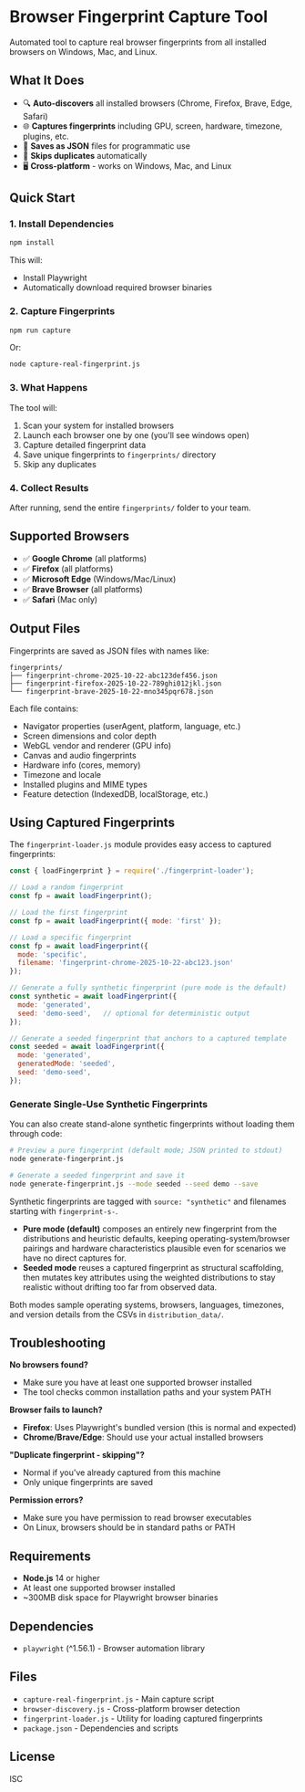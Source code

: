# Browser Fingerprint Capture Tool

Automated tool to capture real browser fingerprints from all installed browsers on Windows, Mac, and Linux.

## What It Does

- 🔍 **Auto-discovers** all installed browsers (Chrome, Firefox, Brave, Edge, Safari)
- 🌐 **Captures fingerprints** including GPU, screen, hardware, timezone, plugins, etc.
- 💾 **Saves as JSON** files for programmatic use
- 🚫 **Skips duplicates** automatically
- 🖥️ **Cross-platform** - works on Windows, Mac, and Linux

## Quick Start

### 1. Install Dependencies

```bash
npm install
```

This will:
- Install Playwright
- Automatically download required browser binaries

### 2. Capture Fingerprints

```bash
npm run capture
```

Or:
```bash
node capture-real-fingerprint.js
```

### 3. What Happens

The tool will:
1. Scan your system for installed browsers
2. Launch each browser one by one (you'll see windows open)
3. Capture detailed fingerprint data
4. Save unique fingerprints to `fingerprints/` directory
5. Skip any duplicates

### 4. Collect Results

After running, send the entire `fingerprints/` folder to your team.

## Supported Browsers

- ✅ **Google Chrome** (all platforms)
- ✅ **Firefox** (all platforms)
- ✅ **Microsoft Edge** (Windows/Mac/Linux)
- ✅ **Brave Browser** (all platforms)
- ✅ **Safari** (Mac only)

## Output Files

Fingerprints are saved as JSON files with names like:

```
fingerprints/
├── fingerprint-chrome-2025-10-22-abc123def456.json
├── fingerprint-firefox-2025-10-22-789ghi012jkl.json
└── fingerprint-brave-2025-10-22-mno345pqr678.json
```

Each file contains:
- Navigator properties (userAgent, platform, language, etc.)
- Screen dimensions and color depth
- WebGL vendor and renderer (GPU info)
- Canvas and audio fingerprints
- Hardware info (cores, memory)
- Timezone and locale
- Installed plugins and MIME types
- Feature detection (IndexedDB, localStorage, etc.)

## Using Captured Fingerprints

The `fingerprint-loader.js` module provides easy access to captured fingerprints:

```javascript
const { loadFingerprint } = require('./fingerprint-loader');

// Load a random fingerprint
const fp = await loadFingerprint();

// Load the first fingerprint
const fp = await loadFingerprint({ mode: 'first' });

// Load a specific fingerprint
const fp = await loadFingerprint({
  mode: 'specific',
  filename: 'fingerprint-chrome-2025-10-22-abc123.json'
});

// Generate a fully synthetic fingerprint (pure mode is the default)
const synthetic = await loadFingerprint({
  mode: 'generated',
  seed: 'demo-seed',   // optional for deterministic output
});

// Generate a seeded fingerprint that anchors to a captured template
const seeded = await loadFingerprint({
  mode: 'generated',
  generatedMode: 'seeded',
  seed: 'demo-seed',
});

```

### Generate Single-Use Synthetic Fingerprints

You can also create stand-alone synthetic fingerprints without loading them through code:

```bash
# Preview a pure fingerprint (default mode; JSON printed to stdout)
node generate-fingerprint.js

# Generate a seeded fingerprint and save it
node generate-fingerprint.js --mode seeded --seed demo --save
```

Synthetic fingerprints are tagged with `source: "synthetic"` and filenames starting with `fingerprint-s-`.

- **Pure mode (default)** composes an entirely new fingerprint from the distributions and heuristic defaults, keeping operating-system/browser pairings and hardware characteristics plausible even for scenarios we have no direct captures for.
- **Seeded mode** reuses a captured fingerprint as structural scaffolding, then mutates key attributes using the weighted distributions to stay realistic without drifting too far from observed data.

Both modes sample operating systems, browsers, languages, timezones, and version details from the CSVs in `distribution_data/`.

## Troubleshooting

**No browsers found?**
- Make sure you have at least one supported browser installed
- The tool checks common installation paths and your system PATH

**Browser fails to launch?**
- **Firefox**: Uses Playwright's bundled version (this is normal and expected)
- **Chrome/Brave/Edge**: Should use your actual installed browsers

**"Duplicate fingerprint - skipping"?**
- Normal if you've already captured from this machine
- Only unique fingerprints are saved

**Permission errors?**
- Make sure you have permission to read browser executables
- On Linux, browsers should be in standard paths or PATH

## Requirements

- **Node.js** 14 or higher
- At least one supported browser installed
- ~300MB disk space for Playwright browser binaries

## Dependencies

- `playwright` (^1.56.1) - Browser automation library

## Files

- `capture-real-fingerprint.js` - Main capture script
- `browser-discovery.js` - Cross-platform browser detection
- `fingerprint-loader.js` - Utility for loading captured fingerprints
- `package.json` - Dependencies and scripts

## License

ISC
